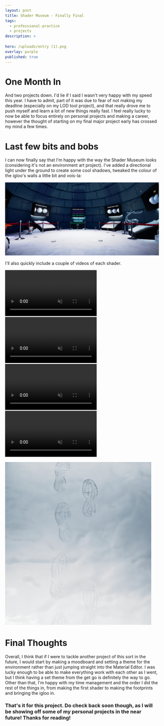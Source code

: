 ```yaml
---
layout: post
title: Shader Museum - Finally Final
tags:
  - professional-practice
  - projects
description: >
  
hero: /uploads/entry (1).png
overlay: purple
published: true
---
```


# One Month In 
And two projects down. I'd lie if I said I wasn't very happy with my speed this year. I have to admit, part of it was due to fear of not making my deadline (especially on my LOD tool project), and that really drove me to push myself and learn a lot of new things really fast. I feel really lucky to now be able to focus entirely on personal projects and making a career, however the thought of starting on my final major project early has crossed my mind a few times.

# Last few bits and bobs
I can now finally say that I'm happy with the way the Shader Museum looks (considering it's not an environment art project). I've added a directional light under the ground to create some cool shadows, tweaked the colour of the igloo's walls a little bit and vois-la: 

![](/uploads/shaders_final(4).png)

I'll also quickly include a couple of videos of each shader.

<video autoplay loop muted playsinline>
  <source src="/uploads/ezgif-5-0a2daf30650f.mp4" type="video/mp4">
</video>

<video autoplay loop muted playsinline>
  <source src="/uploads/ezgif-5-fc24c71ede38.mp4" type="video/mp4">
</video>

<video autoplay loop muted playsinline>
  <source src="/uploads/ezgif-5-888888252faa.mp4" type="video/mp4">
</video>

<video autoplay loop muted playsinline>
  <source src="/uploads/ezgif-5-c25488474233.mp4" type="video/mp4">
</video>

![](/uploads/settled_snow_closeup.png)

# Final Thoughts
Overall, I think that if I were to tackle another project of this sort in the future, I would start by making a moodboard and setting a theme for the environment rather than just jumping straight into the Material Editor. I was lucky enough to be able to make everything work with each other as I went, but I think having a set theme from the get go is definitely the way to go. Other than that, I'm happy with my time management and the order I did the rest of the things in, from making the first shader to making the footprints and bringing the igloo in.

### That's it for this project. Do check back soon though, as I will be showing off some of my personal projects in the near future! Thanks for reading!
